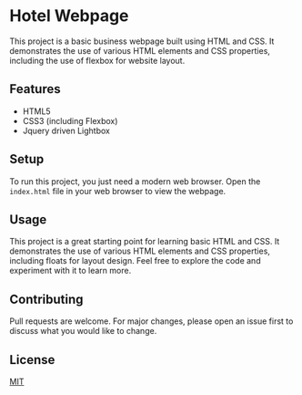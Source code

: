 # Hotel Webpage

This project is a basic business webpage built using HTML and CSS. It demonstrates the use of various HTML elements and CSS properties, including the use of flexbox for website layout.

## Features

- HTML5
- CSS3 (including Flexbox)
- Jquery driven Lightbox

## Setup

To run this project, you just need a modern web browser. Open the `index.html` file in your web browser to view the webpage.

## Usage

This project is a great starting point for learning basic HTML and CSS. It demonstrates the use of various HTML elements and CSS properties, including floats for layout design. Feel free to explore the code and experiment with it to learn more.

## Contributing

Pull requests are welcome. For major changes, please open an issue first to discuss what you would like to change.

## License

[MIT](https://choosealicense.com/licenses/mit/)
